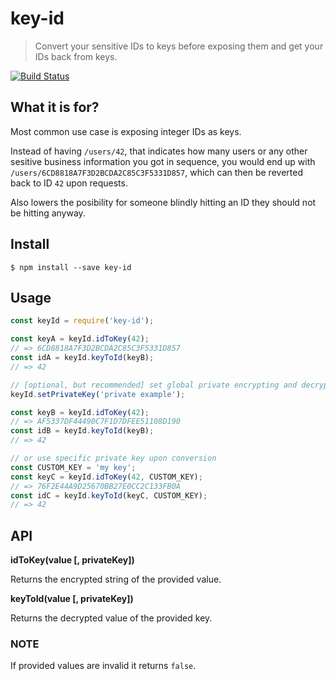 # key-id

> Convert your sensitive IDs to keys before exposing them and get your IDs back from keys.

[![Build Status](https://travis-ci.org/mvuherer/key-id.svg?branch=master)](https://travis-ci.org/mvuherer/key-id)

## What it is for?

Most common use case is exposing integer IDs as keys.

Instead of having `/users/42`, that indicates how many users or any other sesitive business information you got in sequence, you would end up with `/users/6CD8818A7F3D2BCDA2C85C3F5331D857`, which can then be reverted back to ID `42` upon requests.

Also lowers the posibility for someone blindly hitting an ID they should not be hitting anyway.

## Install

```
$ npm install --save key-id
```


## Usage

```js
const keyId = require('key-id');

const keyA = keyId.idToKey(42);
// => 6CD8818A7F3D2BCDA2C85C3F5331D857
const idA = keyId.keyToId(keyB);
// => 42

// [optional, but recommended] set global private encrypting and decrypting key
keyId.setPrivateKey('private example');

const keyB = keyId.idToKey(42);
// => AF5337DF44490C7F1D7DFEE51108D190
const idB = keyId.keyToId(keyB);
// => 42

// or use specific private key upon conversion
const CUSTOM_KEY = 'my key';
const keyC = keyId.idToKey(42, CUSTOM_KEY);
// => 76F2E44A9D25670BB27E0CC2C133FB0A
const idC = keyId.keyToId(keyC, CUSTOM_KEY);
// => 42
```


## API
**idToKey(value [, privateKey])**

Returns the encrypted string of the provided value.

**keyToId(value [, privateKey])**

Returns the decrypted value of the provided key.

### NOTE
If provided values are invalid it returns `false`.